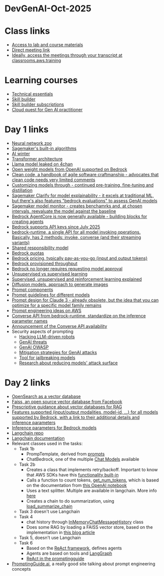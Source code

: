 # DevGenAI-Oct-2025

# Class links
- [Access to lab and course materials](https://us-east-1.student.classrooms.aws.training/class/ilt%23gqFdeYYEWC3APQa9JXEQ5G)
- [Direct meeting link](https://awsvirtual.webex.com/awsvirtual/j.php?MTID=m5ac9d1b25ec41fa1322f4a1ab7a11c55)
- [Ideally, access the meetings through your transcript at classrooms.aws.training](https://classrooms.aws.training)

# Learning courses
- [Technical essentials](https://skillbuilder.aws/learn/K8C2FNZM6X/aws-technical-essentials/N7Q3SXQCDY)
- [Skill builder](https://skillbuilder.aws/learn)
- [Skill builder subscriptions](https://skillbuilder.aws/subscriptions)
- [Cloud quest for Gen AI practitioner](https://skillbuilder.aws/learn/5YB3FCEE1H/aws-cloud-quest-generative-ai-practitioner/26A81MG83V)

# Day 1 links
- [Neural network zoo](https://www.asimovinstitute.org/neural-network-zoo/)
- [Sagemaker's built-in algorithms](https://docs.aws.amazon.com/sagemaker/latest/dg/algos.html)
- [AI winter](https://en.wikipedia.org/wiki/AI_winter)
- [Transformer architecture](https://aws.amazon.com/what-is/transformers-in-artificial-intelligence/)
- [Llama model leaked on 4chan](https://www.theverge.com/2023/3/8/23629362/meta-ai-language-model-llama-leak-online-misuse)
- [Open weight models from OpenAI supported on Bedrock](https://aws.amazon.com/blogs/aws/openai-open-weight-models-now-available-on-aws/)
- [Clean code, a handbook of agile software craftmanship - advocates that clean code needs very limited comments](https://www.amazon.com/Clean-Code-Handbook-Software-Craftsmanship/dp/0132350882)
- [Customizing models through - continued pre-training, fine-tuning and distillation](https://docs.aws.amazon.com/bedrock/latest/userguide/custom-models.html)
- [Sagemaker Clarify for model explainability - it excels at traditional ML, but there's also features "bedrock evaluations" to assess GenAI models](https://docs.aws.amazon.com/en_us/sagemaker/latest/dg/model-explainability.html)
- [Sagemaker model monitor - creates benchamrks and, at chosen intervals, reevaluate the model against the baseline](https://docs.aws.amazon.com/sagemaker/latest/dg/model-monitor.html)
- [Bedrock AgentCore is now generally available - building blocks for creating agents](https://aws.amazon.com/blogs/machine-learning/amazon-bedrock-agentcore-is-now-generally-available/)
- [Bedrock supports API keys since July 2025](https://aws.amazon.com/blogs/machine-learning/accelerate-ai-development-with-amazon-bedrock-api-keys/)
- [bedrock-runtime, a single API for all model invoking operations. Basically, has 2 methods: invoke, converse (and their streaming variants)](https://docs.aws.amazon.com/bedrock/latest/APIReference/API_Operations_Amazon_Bedrock_Runtime.html)
- [Shared responsibility model](https://aws.amazon.com/compliance/shared-responsibility-model/)
- [Bedrock quotas](docs.aws.amazon.com/general/latest/gr/bedrock.html)
- [Bedrock pricing, typically pay-as-you-go (input and output tokens)](https://aws.amazon.com/bedrock/pricing/)
- [Bedrock provisioned throughput](https://docs.aws.amazon.com/bedrock/latest/userguide/prov-throughput.html)
- [Bedrock no longer requires requesting model approval](https://aws.amazon.com/blogs/security/simplified-amazon-bedrock-model-access/)
- [Unsupervised vs supervised learning](https://aws.amazon.com/compare/the-difference-between-machine-learning-supervised-and-unsupervised/)
- [Supervised, unsupervised and reinforcement learning explained](https://docs.aws.amazon.com/sagemaker/latest/dg/algorithms-choose.html)
- [Diffusion models, approach to generate images](https://ommer-lab.com/research/latent-diffusion-models/)
- [Prompt components](https://docs.aws.amazon.com/bedrock/latest/userguide/design-a-prompt.html)
- [Prompt guidelines for different models](https://docs.aws.amazon.com/bedrock/latest/userguide/prompt-engineering-guidelines.html)
- [Prompt design for Claude 3 - already obsolete, but the idea that you can optimize for a specific model family remains](https://aws.amazon.com/blogs/machine-learning/prompt-engineering-techniques-and-best-practices-learn-by-doing-with-anthropics-claude-3-on-amazon-bedrock/)
- [Prompt engineering ideas on AWS](https://aws.amazon.com/what-is/prompt-engineering/)
- [Converse API from bedrock-runtime, standardize on the inference parameter names](https://docs.aws.amazon.com/bedrock/latest/APIReference/API_runtime_Converse.html)
- [Announcement of the Converse API availability](https://aws.amazon.com/about-aws/whats-new/2024/05/amazon-bedrock-new-converse-api/)
- Security aspects of prompting
  - [Hacking LLM-driven robots](https://blog.seas.upenn.edu/penn-engineering-research-discovers-critical-vulnerabilities-in-ai-enabled-robots-to-increase-safety-and-security)
  - [GenAI threats](https://unit42.paloaltonetworks.com/new-frontier-of-genai-threats-a-comprehensive-guide-to-prompt-attacks/)
  - [GenAI OWASP](https://genai.owasp.org/)
  - [Mitigation strategies for GenAI attacks](https://www.youtube.com/watch?v=ewxCqXYoz4A)
  - [Tool for jailbreaking models](https://www.cyberark.com/resources/threat-research-blog/jailbreaking-every-llm-with-one-simple-click)
  - [Research about reducing models' attack surface](https://arxiv.org/abs/2410.15236)

# Day 2 links
- [OpenSearch as a vector database](https://aws.amazon.com/blogs/big-data/amazon-opensearch-services-vector-database-capabilities-explained/)
- [Faiss, an open source vector database from Facebook](https://github.com/facebookresearch/faiss)
- [Prescriptive guidance about vector databases for RAG](https://docs.aws.amazon.com/prescriptive-guidance/latest/choosing-an-aws-vector-database-for-rag-use-cases/introduction.html)
- [Features supported (input/output modalities, model-id, ...) for all models supported by Bedrock, with a link to their additional details and inference parameters](https://docs.aws.amazon.com/bedrock/latest/userguide/models-supported.html)
- [Inference parameters for Bedrock models](https://docs.aws.amazon.com/bedrock/latest/userguide/model-parameters.html)
- [Langchain repo](https://python.langchain.com/docs/integrations/chat/)
- [Langchain documentation](https://docs.langchain.com/oss/python/langchain/overview)
- Relevant classes used in the tasks:
  - Task 1b
    - PrompTemplate, derived from [prompts](https://python.langchain.com/api_reference/core/prompts.html)
    - ChatBedrock, one of the multiple [Chat Models](https://python.langchain.com/docs/integrations/chat/) available
  - Task 2b
    - Creates a class that implements retry/backoff. Important to know that AWS SDKs have this [functionality built-in](https://docs.aws.amazon.com/sdkref/latest/guide/feature-retry-behavior.html)
    - Calls a function to count tokens, [get_num_tokens](https://python.langchain.com/api_reference/community/callbacks/langchain_community.callbacks.infino_callback.get_num_tokens.html), which is based on the documentation from [this OpenAI notebook](https://github.com/openai/openai-cookbook/blob/main/examples/How_to_count_tokens_with_tiktoken.ipynb)
    - Uses a text splitter. Multiple are available in langchain. More info [here](https://python.langchain.com/docs/concepts/text_splitters/)
    - Creates a chain to do summarization, using [load_summarize_chain](https://python.langchain.com/api_reference/langchain/chains/langchain.chains.summarize.chain.load_summarize_chain.html)
  - Task 3 doesn't use Langchain
  - Task 4
    - chat history through [InMemoryChatMessageHistory](https://python.langchain.com/api_reference/core/chat_history/langchain_core.chat_history.InMemoryChatMessageHistory.html) class
    - Does some RAG by loading a FAISS vector store, based on the implementation in [this blog article](https://aws.amazon.com/blogs/machine-learning/deploy-rag-applications-on-amazon-sagemaker-jumpstart-using-faiss/)
  - Task 5, doesn't use Langchain
  - Task 6
    - Based on the [ReAct framework](https://www.promptingguide.ai/techniques/react), defines agents
    - Agents are based on tools and [LangGraph](https://docs.langchain.com/oss/python/langgraph/overview)
    - [ReAct in the promptingguide](https://www.promptingguide.ai/techniques/react)
- [PromptingGuide.ai](https://www.promptingguide.ai/), a really good site talking about prompt engineering concepts
  
